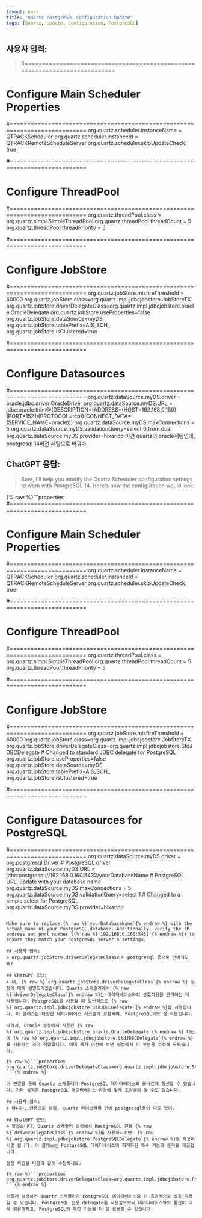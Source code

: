 ```yaml
---
layout: post
title: "Quartz PostgreSQL Configuration Update"
tags: [Quartz, Update, Configuration, PostgreSQL]
---
```


## 사용자 입력:
> #============================================================================
# Configure Main Scheduler Properties  
#============================================================================
org.quartz.scheduler.instanceName = QTRACKScheduler
org.quartz.scheduler.instanceId = QTRACKRemoteScheduleServer
org.quartz.scheduler.skipUpdateCheck: true

#============================================================================
# Configure ThreadPool  
#============================================================================
org.quartz.threadPool.class = org.quartz.simpl.SimpleThreadPool
org.quartz.threadPool.threadCount = 5
org.quartz.threadPool.threadPriority = 5

#============================================================================
# Configure JobStore  
#============================================================================
org.quartz.jobStore.misfireThreshold = 60000
org.quartz.jobStore.class=org.quartz.impl.jdbcjobstore.JobStoreTX
org.quartz.jobStore.driverDelegateClass=org.quartz.impl.jdbcjobstore.oracle.OracleDelegate
org.quartz.jobStore.useProperties=false
org.quartz.jobStore.dataSource=myDS
org.quartz.jobStore.tablePrefix=AIS_SCH_
org.quartz.jobStore.isClustered=true

#============================================================================
# Configure Datasources  
#============================================================================
org.quartz.dataSource.myDS.driver = oracle.jdbc.driver.OracleDriver
org.quartz.dataSource.myDS.URL = jdbc:oracle:thin:@(DESCRIPTION=(ADDRESS=(HOST=192.168.0.160)(PORT=1521)(PROTOCOL=tcp))(CONNECT_DATA=(SERVICE_NAME=oracle)))
org.quartz.dataSource.myDS.maxConnections = 5
org.quartz.dataSource.myDS.validationQuery=select 0 from dual
org.quartz.dataSource.myDS.provider=hikaricp  이건   quartz의  oracle세팅인데, postgresql 14버전 세팅으로 바꿔봐.

## ChatGPT 응답:
> Sure, I'll help you modify the Quartz Scheduler configuration settings to work with PostgreSQL 14. Here's how the configuration would look:

{% raw %}```properties
#============================================================================
# Configure Main Scheduler Properties  
#============================================================================
org.quartz.scheduler.instanceName = QTRACKScheduler
org.quartz.scheduler.instanceId = QTRACKRemoteScheduleServer
org.quartz.scheduler.skipUpdateCheck: true

#============================================================================
# Configure ThreadPool  
#============================================================================
org.quartz.threadPool.class = org.quartz.simpl.SimpleThreadPool
org.quartz.threadPool.threadCount = 5
org.quartz.threadPool.threadPriority = 5

#============================================================================
# Configure JobStore  
#============================================================================
org.quartz.jobStore.misfireThreshold = 60000
org.quartz.jobStore.class=org.quartz.impl.jdbcjobstore.JobStoreTX
org.quartz.jobStore.driverDelegateClass=org.quartz.impl.jdbcjobstore.StdJDBCDelegate  # Changed to standard JDBC delegate for PostgreSQL
org.quartz.jobStore.useProperties=false
org.quartz.jobStore.dataSource=myDS
org.quartz.jobStore.tablePrefix=AIS_SCH_
org.quartz.jobStore.isClustered=true

#============================================================================
# Configure Datasources for PostgreSQL  
#============================================================================
org.quartz.dataSource.myDS.driver = org.postgresql.Driver  # PostgreSQL driver
org.quartz.dataSource.myDS.URL = jdbc:postgresql://192.168.0.160:5432/yourDatabaseName  # PostgreSQL URL, update with your database name
org.quartz.dataSource.myDS.maxConnections = 5
org.quartz.dataSource.myDS.validationQuery=select 1  # Changed to a simple select for PostgreSQL
org.quartz.dataSource.myDS.provider=hikaricp
```{% endraw %}

Make sure to replace {% raw %}`yourDatabaseName`{% endraw %} with the actual name of your PostgreSQL database. Additionally, verify the IP address and port number ({% raw %}`192.168.0.160:5432`{% endraw %}) to ensure they match your PostgreSQL server's settings.

## 사용자 입력:
> org.quartz.jobStore.driverDelegateClass이거 postgresql 용으로 안바꿔도 돼?

## ChatGPT 응답:
> 네, {% raw %}`org.quartz.jobStore.driverDelegateClass`{% endraw %} 설정에 대해 설명드리겠습니다. Quartz 스케줄러에서 {% raw %}`driverDelegateClass`{% endraw %}는 데이터베이스와의 상호작용을 관리하는 데 사용됩니다. PostgreSQL을 사용할 때 일반적으로 {% raw %}`org.quartz.impl.jdbcjobstore.StdJDBCDelegate`{% endraw %}를 사용합니다. 이 클래스는 다양한 데이터베이스 시스템과 호환되며, PostgreSQL과도 잘 작동합니다.

따라서, Oracle 설정에서 사용된 {% raw %}`org.quartz.impl.jdbcjobstore.oracle.OracleDelegate`{% endraw %} 대신에 {% raw %}`org.quartz.impl.jdbcjobstore.StdJDBCDelegate`{% endraw %}를 사용하는 것이 적합합니다. 이미 제가 이전에 보낸 설정에서 이 부분을 수정해 드렸습니다.

{% raw %}```properties
org.quartz.jobStore.driverDelegateClass=org.quartz.impl.jdbcjobstore.StdJDBCDelegate
```{% endraw %}

이 변경을 통해 Quartz 스케줄러가 PostgreSQL 데이터베이스와 올바르게 통신할 수 있습니다. 기타 설정은 PostgreSQL 데이터베이스 환경에 맞게 조정해야 할 수도 있습니다.

## 사용자 입력:
> 아니야..전용으로 해줘. quartz 라이브러리 안에 postgresql용이 따로 있어.

## ChatGPT 응답:
> 알겠습니다, Quartz 스케줄러 설정에서 PostgreSQL 전용 {% raw %}`driverDelegateClass`{% endraw %}를 사용하시려면, {% raw %}`org.quartz.impl.jdbcjobstore.PostgreSQLDelegate`{% endraw %}를 사용하시면 됩니다. 이 클래스는 PostgreSQL 데이터베이스에 최적화된 특수 기능과 동작을 제공합니다.

설정 파일을 다음과 같이 수정하세요:

{% raw %}```properties
org.quartz.jobStore.driverDelegateClass=org.quartz.impl.jdbcjobstore.PostgreSQLDelegate
```{% endraw %}

이렇게 설정하면 Quartz 스케줄러가 PostgreSQL 데이터베이스와 더 효과적으로 상호 작용할 수 있습니다. PostgreSQL 전용 delegate를 사용함으로써 데이터베이스와의 통신이 더욱 원활해지고, PostgreSQL의 특정 기능을 더 잘 활용할 수 있습니다.

